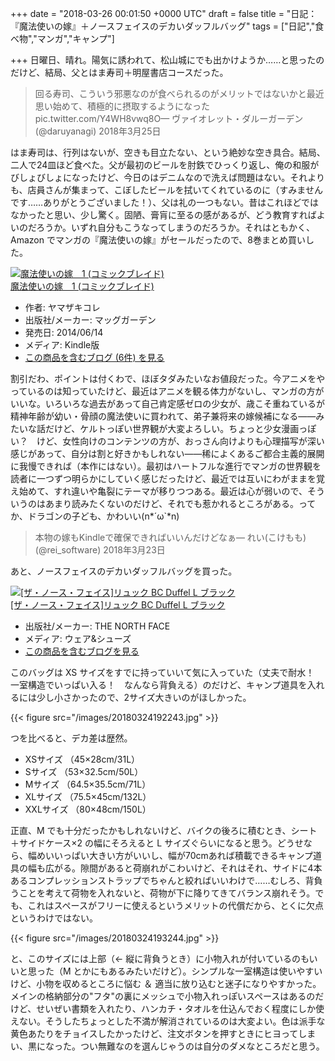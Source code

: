 
+++
date = "2018-03-26 00:01:50 +0000 UTC"
draft = false
title = "日記：『魔法使いの嫁』＋ノースフェイスのデカいダッフルバッグ"
tags = ["日記","食べ物","マンガ","キャンプ"]

+++
日曜日、晴れ。陽気に誘われて、松山城にでも出かけようか……と思ったのだけど、結局、父とはま寿司＋明屋書店コースだった。

>回る寿司、こういう邪悪なのが食べられるのがメリットではないかと最近思い始めて、積極的に摂取するようになった pic.twitter.com/Y4WH8vwq8O— ヴァイオレット・ダルーガーデン (@daruyanagi) 2018年3月25日<script async="" src="https://platform.twitter.com/widgets.js" charset="utf-8"></script>

はま寿司は、行列はないが、空きも目立たない、という絶妙な空き具合。結局、二人で24皿ほど食べた。父が最初のビールを肘鉄でひっくり返し、俺の和服がびしょびしょになったけど、今日のはデニムなので洗えば問題はない。それよりも、店員さんが集まって、こぼしたビールを拭いてくれているのに（すみませんです……ありがとうございました！）、父は礼の一つもない。昔はこれほどではなかったと思い、少し驚く。固陋、膏肓に至るの感があるが、どう教育すればよいのだろうか。いずれ自分もこうなってしまうのだろうか。それはともかく、Amazon でマンガの『魔法使いの嫁』がセールだったので、8巻まとめ買いした。<div class="hatena-asin-detail"><a href="http://www.amazon.co.jp/exec/obidos/ASIN/B00KYIGP8O/bestylesnet-22/"><img src="https://images-fe.ssl-images-amazon.com/images/I/614L%2B-ZJ-CL._SL160_.jpg" class="hatena-asin-detail-image" alt="魔法使いの嫁　1 (コミックブレイド)" title="魔法使いの嫁　1 (コミックブレイド)"/></a><div class="hatena-asin-detail-info"><a href="http://www.amazon.co.jp/exec/obidos/ASIN/B00KYIGP8O/bestylesnet-22/">魔法使いの嫁　1 (コミックブレイド)</a><ul><li><span class="hatena-asin-detail-label">作者:</span> ヤマザキコレ</li><li><span class="hatena-asin-detail-label">出版社/メーカー:</span> マッグガーデン</li><li><span class="hatena-asin-detail-label">発売日:</span> 2014/06/14</li><li><span class="hatena-asin-detail-label">メディア:</span> Kindle版</li><li><a href="http://d.hatena.ne.jp/asin/B00KYIGP8O/bestylesnet-22" target="_blank">この商品を含むブログ (6件) を見る</a></li></ul></div><div class="hatena-asin-detail-foot"></div></div>割引だわ、ポイントは付くわで、ほぼタダみたいなお値段だった。今アニメをやっているのは知っていたけど、最近はアニメを観る体力がないし、マンガの方がいいな。いろいろな過去があって自己肯定感ゼロの少女が、歳こそ重ねているが精神年齢が幼い・骨顔の魔法使いに買われて、弟子兼将来の嫁候補になる――みたいな話だけど、ケルトっぽい世界観が大変よろしい。ちょっと少女漫画っぽい？　けど、女性向けのコンテンツの方が、おっさん向けよりも心理描写が深い感じがあって、自分は割と好きかもしれない――稀によくあるご都合主義的展開に我慢できれば（本作にはない）。最初はハートフルな進行でマンガの世界観を読者に一つずつ明らかにしていく感じだったけど、最近では互いにわがままを覚え始めて、すれ違いや亀裂にテーマが移りつつある。最近は心が弱いので、そういうのはあまり読みたくないのだけど、それでも惹かれるところがある。ってか、ドラゴンの子ども、かわいい(n*´ω`*n)

>本物の嫁もKindleで確保できればいいんだけどなぁ— れい(こけもも) (@rei_software) 2018年3月23日<script async="" src="https://platform.twitter.com/widgets.js" charset="utf-8"></script>

あと、ノースフェイスのデカいダッフルバッグを買った。<div class="hatena-asin-detail"><a href="http://www.amazon.co.jp/exec/obidos/ASIN/B07B6KC7KN/bestylesnet-22/"><img src="https://images-fe.ssl-images-amazon.com/images/I/41yjU9xJn4L._SL160_.jpg" class="hatena-asin-detail-image" alt="[ザ・ノース・フェイス]リュック BC Duffel L  ブラック" title="[ザ・ノース・フェイス]リュック BC Duffel L  ブラック"/></a><div class="hatena-asin-detail-info"><a href="http://www.amazon.co.jp/exec/obidos/ASIN/B07B6KC7KN/bestylesnet-22/">[ザ・ノース・フェイス]リュック BC Duffel L  ブラック</a><ul><li><span class="hatena-asin-detail-label">出版社/メーカー:</span> THE NORTH FACE</li><li><span class="hatena-asin-detail-label">メディア:</span> ウェア&amp;シューズ</li><li><a href="http://d.hatena.ne.jp/asin/B07B6KC7KN/bestylesnet-22" target="_blank">この商品を含むブログを見る</a></li></ul></div><div class="hatena-asin-detail-foot"></div></div>このバッグは XS サイズをすでに持っていいて気に入っていた（丈夫で耐水！　一室構造でいっぱい入る！　なんなら背負える）のだけど、キャンプ道具を入れるには少し小さかったので、2サイズ大きいのがほしかった。

{{< figure src="/images/20180324192243.jpg"  >}}

つを比べると、デカ差は歴然。

<ul>
<li>XSサイズ （45×28cm/31L）</li>
<li>Sサイズ （53×32.5cm/50L）</li>
<li>Mサイズ （64.5×35.5cm/71L）</li>
<li>XLサイズ （75.5×45cm/132L）</li>
<li>XXLサイズ （80×48cm/150L）</li>
</ul>正直、M でも十分だったかもしれないけど、バイクの後ろに積むとき、シート＋サイドケース×2 の幅にそろえると L サイズぐらいになると思う。どうせなら、幅めいいっぱい大きい方がいいし、幅が70cmあれば積載できるキャンプ道具の幅も広がる。隙間があると荷崩れがこわいけど、それはそれ、サイドに4本あるコンプレッションストラップでちゃんと絞ればいいわけで……むしろ、背負うことを考えて荷物を入れないと、荷物が下に降りてきてバランス崩れそう。でも、これはスペースがフリーに使えるというメリットの代償だから、とくに欠点というわけではない。

{{< figure src="/images/20180324193244.jpg"  >}}

と、このサイズには上部（← 縦に背負うとき）に小物入れが付いているのもいいと思った（M とかにもあるみたいだけど）。シンプルな一室構造は使いやすいけど、小物を収めるところに悩む ＆ 適当に放り込むと迷子になりやすかった。メインの格納部分の"フタ"の裏にメッシュで小物入れっぽいスペースはあるのだけど、せいぜい書類を入れたり、ハンカチ・タオルを仕込んでおく程度にしか使えない。そうしたちょっとした不満が解消されているのは大変よい。色は派手な黄色あたりをチョイスしたかったけど、注文ボタンを押すときにヒヨってしまい、黒になった。つい無難なのを選んじゃうのは自分のダメなところだと思う。


